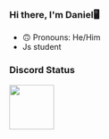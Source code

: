 ### Hi there, I'm Daniel🖥

- 🙃 Pronouns: He/Him
- Js student

### Discord Status
<a href="https://discord.com/users/829610319932293150">
  <img height="80px" src="https://discord.c99.nl/widget/theme-2/829610319932293150.png" />
</a>
